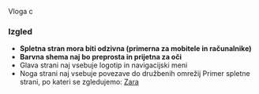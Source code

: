 Vloga c
### Izgled
- **Spletna stran mora biti odzivna (primerna za mobitele in računalnike)**
- **Barvna shema naj bo preprosta in prijetna za oči**
- Glava strani naj vsebuje logotip in navigacijski meni
- Noga strani naj vsebuje povezave do družbenih omrežij
Primer spletne strani, po kateri se zgledujemo: [Zara](https://www.zara.com)
